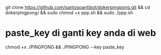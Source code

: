 git clone https://github.com/santosoantibot/dokerpingpong.git && cd dokerpingpong/ && sudo chmod +x ppp.sh && sudo ./ppp.sh


# paste_key di ganti key anda di web
chmod +x ./PINGPONG && ./PINGPONG --key paste_key

